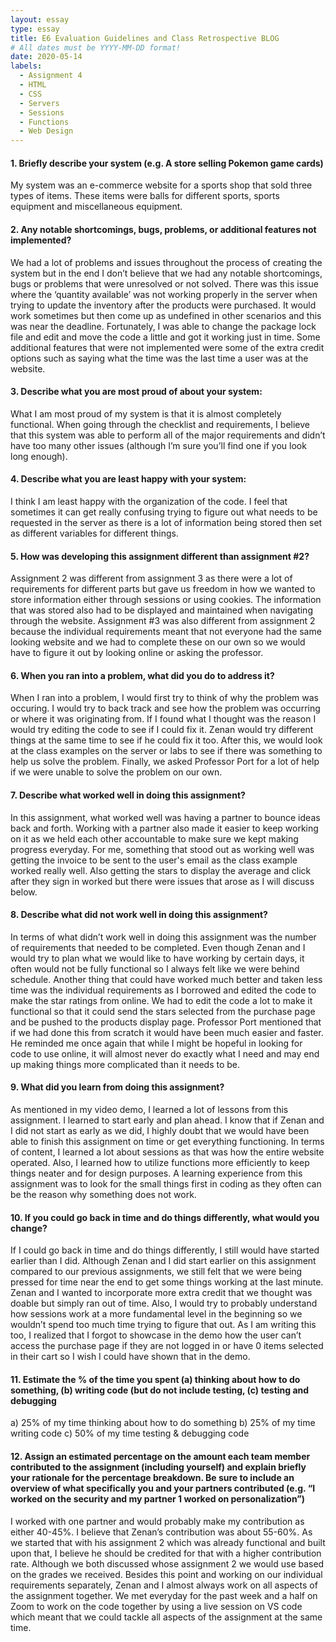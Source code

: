 ```yaml
---
layout: essay
type: essay
title: E6 Evaluation Guidelines and Class Retrospective BLOG
# All dates must be YYYY-MM-DD format!
date: 2020-05-14
labels:
  - Assignment 4
  - HTML
  - CSS
  - Servers
  - Sessions
  - Functions
  - Web Design
---
```

#### 1. Briefly describe your system (e.g. A store selling Pokemon game cards)
My system was an e-commerce website for a sports shop that sold three types of items. These items were balls for different sports, sports equipment and miscellaneous equipment.

#### 2. Any notable shortcomings, bugs, problems, or additional features not implemented?
We had a lot of problems and issues throughout the process of creating the system but in the end I don’t believe that we had any notable shortcomings, bugs or problems that were unresolved or not solved. There was this issue where the ‘quantity available’ was not working properly in the server when trying to update the inventory after the products were purchased. It would work sometimes but then come up as undefined in other scenarios and this was near the deadline. Fortunately, I was able to change the package lock file and edit and move the code a little and got it working just in time. Some additional features that were not implemented were some of the extra credit options such as saying what the time was the last time a user was at the website. 

#### 3. Describe what you are most proud of about your system:
What I am most proud of my system is that it is almost completely functional. When going through the checklist and requirements, I believe that this system was able to perform all of the major requirements and didn’t have too many other issues (although I’m sure you’ll find one if you look long enough).

#### 4. Describe what you are least happy with your system:
I think I am least happy with the organization of the code. I feel that sometimes it can get really confusing trying to figure out what needs to be requested in the server as there is a lot of information being stored then set as different variables for different things. 

#### 5. How was developing this assignment different than assignment #2?
Assignment 2 was different from assignment 3 as there were a lot of requirements for different parts but gave us freedom in how we wanted to store information either through sessions or using cookies. The information that was stored also had to be displayed and maintained when navigating through the website. Assignment #3 was also different from assignment 2 because the individual requirements meant that not everyone had the same looking website and we had to complete these on our own so we would have to figure it out by looking online or asking the professor.

#### 6. When you ran into a problem, what did you do to address it?
When I ran into a problem, I would first try to think of why the problem was occuring. I would try to back track and see how the problem was occurring or where it was originating from. If I found what I thought was the reason I would try editing the code to see if I could fix it. Zenan would try different things at the same time to see if he could fix it too. After this, we would look at the class examples on the server or labs to see if there was something to help us solve the problem. Finally, we asked Professor Port for a lot of help if we were unable to solve the problem on our own.

#### 7. Describe what worked well in doing this assignment?
In this assignment, what worked well was having a partner to bounce ideas back and forth. Working with a partner also made it easier to keep working on it as we held each other accountable to make sure we kept making progress everyday. For me, something that stood out as working well was getting the invoice to be sent to the user's email as the class example worked really well. Also getting the stars to display the average and click after they sign in worked but there were issues that arose as I will discuss below. 

#### 8. Describe what did not work well in doing this assignment?
In terms of what didn’t work well in doing this assignment was the number of  requirements that needed to be completed. Even though Zenan and I would try to plan what we would like to have working by certain days, it often would not be fully functional so I always felt like we were behind schedule. Another thing that could have worked much better and taken less time was the individual requirements as I borrowed and edited the code to make the star ratings from online. We had to edit the code a lot to make it functional so that it could send the stars selected from the purchase page and be pushed to the products display page. Professor Port mentioned that if we had done this from scratch it would have been much easier and faster. He reminded me once again that while I might be hopeful in looking for code to use online, it will almost never do exactly what I need and may end up making things more complicated than it needs to be.

#### 9. What did you learn from doing this assignment?
As mentioned in my video demo, I learned a lot of lessons from this assignment. I learned to start early and plan ahead. I know that if Zenan and I did not start as early as we did, I highly doubt that we would have been able to finish this assignment on time or get everything functioning. In terms of content, I learned a lot about sessions as that was how the entire website operated. Also, I learned how to utilize functions more efficiently to keep things neater and for design purposes. A learning experience from this assignment was to look for the small things first in coding as they often can be the reason why something does not work.

#### 10. If you could go back in time and do things differently, what would you change?
If I could go back in time and do things differently, I still would have started earlier than I did. Although Zenan and I did start earlier on this assignment compared to our previous assignments, we still felt that we were being pressed for time near the end to get some things working at the last minute. Zenan and I wanted to incorporate more extra credit that we thought was doable but simply ran out of time. Also, I would try to probably understand how sessions work at a more fundamental level in the beginning so we wouldn’t spend too much time trying to figure that out. As I am writing this too, I realized that I forgot to showcase in the demo how the user can’t access the purchase page if they are not logged in or have 0 items selected in their cart so I wish I could have shown that in the demo.

#### 11. Estimate the % of the time you spent (a) thinking about how to do something, (b) writing code (but do not include testing, (c) testing and debugging
a) 25% of my time thinking about how to do something
b) 25% of my time writing code
c) 50% of my time testing & debugging code

#### 12. Assign an estimated percentage on the amount each team member contributed to the assignment (including yourself) and explain briefly your rationale for the percentage breakdown. Be sure to include an overview of what specifically you and your partners contributed (e.g. “I worked on the security and my partner 1 worked on personalization”)
I worked with one partner and would probably make my contribution as either 40-45%. I believe that Zenan’s contribution was about 55-60%. As we started that with his assignment 2 which was already functional and built upon that, I believe he should be credited for that with a higher contribution rate. Although we both discussed whose assignment 2 we would use based on the grades we received. Besides this point and working on our individual requirements separately, Zenan and I almost always work on all aspects of the assignment together. We met everyday for the past week and a half on Zoom to work on the code together by using a live session on VS code which meant that we could tackle all aspects of the assignment at the same time.
